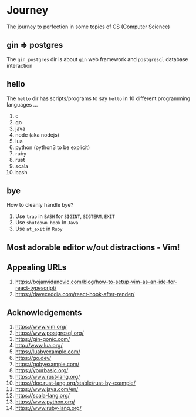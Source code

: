 # Journey
The journey to perfection in some topics of CS (Computer Science)

## gin => postgres
The `gin_postgres` dir is about `gin` web framework and `postgresql` database interaction

## hello
The `hello` dir has scripts/programs to say `hello` in 10 different programming languages ...
  1. c
  2. go
  3. java
  4. node (aka nodejs)
  5. lua
  6. python (python3 to be explicit)
  7. ruby
  8. rust
  9. scala
  10. bash

## bye
How to cleanly handle bye?
  1. Use `trap` in `BASH` for `SIGINT`, `SIGTERM`, `EXIT`
  2. Use `shutdown hook` in `Java`
  3. Use `at_exit` in `Ruby`

## Most adorable editor w/out distractions - Vim!

## Appealing URLs
  1. https://bojanvidanovic.com/blog/how-to-setup-vim-as-an-ide-for-react-typescript/
  2. https://daveceddia.com/react-hook-after-render/

## Acknowledgements
  1. https://www.vim.org/
  2. https://www.postgresql.org/
  3. https://gin-gonic.com/
  4. http://www.lua.org/
  5. https://luabyexample.com/
  6. https://go.dev/
  7. https://gobyexample.com/
  8. https://yourbasic.org/
  9. https://www.rust-lang.org/
  10. https://doc.rust-lang.org/stable/rust-by-example/
  11. https://www.java.com/en/
  12. https://scala-lang.org/
  13. https://www.python.org/
  14. https://www.ruby-lang.org/
